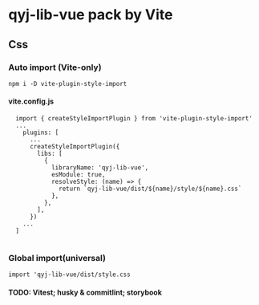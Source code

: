 # qyj-lib-vue pack by Vite

## Css
### Auto import (Vite-only)

`npm i -D vite-plugin-style-import`

#### vite.config.js 

```
  import { createStyleImportPlugin } from 'vite-plugin-style-import'
  ...
    plugins: [
      ...
      createStyleImportPlugin({
        libs: [
          {
            libraryName: 'qyj-lib-vue',
            esModule: true,
            resolveStyle: (name) => {
              return `qyj-lib-vue/dist/${name}/style/${name}.css`
            },
          },
        ],
      })
    ...
  ]
  
```
### Global import(universal)

`import 'qyj-lib-vue/dist/style.css`

#### TODO: Vitest; husky & commitlint; storybook